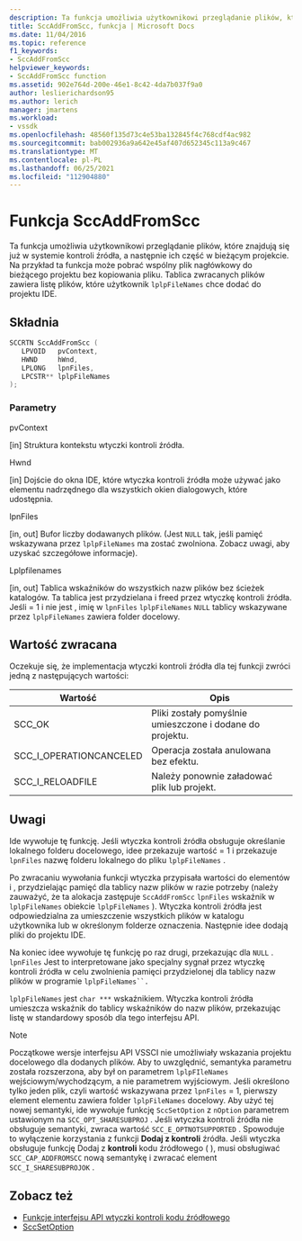 ```yaml
---
description: Ta funkcja umożliwia użytkownikowi przeglądanie plików, które znajdują się już w systemie kontroli źródła, a następnie ich część w bieżącym projekcie.
title: SccAddFromScc, funkcja | Microsoft Docs
ms.date: 11/04/2016
ms.topic: reference
f1_keywords:
- SccAddFromScc
helpviewer_keywords:
- SccAddFromScc function
ms.assetid: 902e764d-200e-46e1-8c42-4da7b037f9a0
author: leslierichardson95
ms.author: lerich
manager: jmartens
ms.workload:
- vssdk
ms.openlocfilehash: 48560f135d73c4e53ba132845f4c768cdf4ac982
ms.sourcegitcommit: bab002936a9a642e45af407d652345c113a9c467
ms.translationtype: MT
ms.contentlocale: pl-PL
ms.lasthandoff: 06/25/2021
ms.locfileid: "112904880"
---
```

# <a name="sccaddfromscc-function"></a>Funkcja SccAddFromScc
Ta funkcja umożliwia użytkownikowi przeglądanie plików, które znajdują się już w systemie kontroli źródła, a następnie ich część w bieżącym projekcie. Na przykład ta funkcja może pobrać wspólny plik nagłówkowy do bieżącego projektu bez kopiowania pliku. Tablica zwracanych plików zawiera listę plików, które użytkownik `lplpFileNames` chce dodać do projektu IDE.

## <a name="syntax"></a>Składnia

```cpp
SCCRTN SccAddFromScc (
   LPVOID   pvContext,
   HWND     hWnd,
   LPLONG   lpnFiles,
   LPCSTR** lplpFileNames
);
```

### <a name="parameters"></a>Parametry
 pvContext

[in] Struktura kontekstu wtyczki kontroli źródła.

 Hwnd

[in] Dojście do okna IDE, które wtyczka kontroli źródła może używać jako elementu nadrzędnego dla wszystkich okien dialogowych, które udostępnia.

 lpnFiles

[in, out] Bufor liczby dodawanych plików. (Jest `NULL` tak, jeśli pamięć wskazywana przez `lplpFileNames` ma zostać zwolniona. Zobacz uwagi, aby uzyskać szczegółowe informacje).

 Lplpfilenames

[in, out] Tablica wskaźników do wszystkich nazw plików bez ścieżek katalogów. Ta tablica jest przydzielana i freed przez wtyczkę kontroli źródła. Jeśli = 1 i nie jest , imię w `lpnFiles` `lplpFileNames` `NULL` tablicy wskazywane przez `lplpFileNames` zawiera folder docelowy.

## <a name="return-value"></a>Wartość zwracana
 Oczekuje się, że implementacja wtyczki kontroli źródła dla tej funkcji zwróci jedną z następujących wartości:

|Wartość|Opis|
|-----------|-----------------|
|SCC_OK|Pliki zostały pomyślnie umieszczone i dodane do projektu.|
|SCC_I_OPERATIONCANCELED|Operacja została anulowana bez efektu.|
|SCC_I_RELOADFILE|Należy ponownie załadować plik lub projekt.|

## <a name="remarks"></a>Uwagi
 Ide wywołuje tę funkcję. Jeśli wtyczka kontroli źródła obsługuje określanie lokalnego folderu docelowego, idee przekazuje wartość = 1 i przekazuje `lpnFiles` nazwę folderu lokalnego do pliku `lplpFileNames` .

 Po zwracaniu wywołania funkcji wtyczka przypisała wartości do elementów i , przydzielając pamięć dla tablicy nazw plików w razie potrzeby (należy zauważyć, że ta alokacja zastępuje `SccAddFromScc` `lpnFiles` wskaźnik w `lplpFileNames` obiekcie `lplpFileNames` ). Wtyczka kontroli źródła jest odpowiedzialna za umieszczenie wszystkich plików w katalogu użytkownika lub w określonym folderze oznaczenia. Następnie idee dodają pliki do projektu IDE.

 Na koniec idee wywołuje tę funkcję po raz drugi, przekazując dla `NULL` . `lpnFiles` Jest to interpretowane jako specjalny sygnał przez wtyczkę kontroli źródła w celu zwolnienia pamięci przydzielonej dla tablicy nazw plików w programie `lplpFileNames``.`

 `lplpFileNames` jest `char ***` wskaźnikiem. Wtyczka kontroli źródła umieszcza wskaźnik do tablicy wskaźników do nazw plików, przekazując listę w standardowy sposób dla tego interfejsu API.

> [!NOTE]
> Początkowe wersje interfejsu API VSSCI nie umożliwiały wskazania projektu docelowego dla dodanych plików. Aby to uwzględnić, semantyka parametru została rozszerzona, aby był on parametrem `lplpFIleNames` wejściowym/wychodzącym, a nie parametrem wyjściowym. Jeśli określono tylko jeden plik, czyli wartość wskazywana przez `lpnFiles` = 1, pierwszy element elementu zawiera folder `lplpFileNames` docelowy. Aby użyć tej nowej semantyki, ide wywołuje funkcję `SccSetOption` z `nOption` parametrem ustawionym na `SCC_OPT_SHARESUBPROJ` . Jeśli wtyczka kontroli źródła nie obsługuje semantyki, zwraca wartość `SCC_E_OPTNOTSUPPORTED` . Spowoduje to wyłączenie korzystania z funkcji **Dodaj z kontroli** źródła. Jeśli wtyczka obsługuje funkcję Dodaj z **kontroli** kodu źródłowego ( ), musi obsługiwać `SCC_CAP_ADDFROMSCC` nową semantykę i zwracać element `SCC_I_SHARESUBPROJOK` .

## <a name="see-also"></a>Zobacz też
- [Funkcje interfejsu API wtyczki kontroli kodu źródłowego](../extensibility/source-control-plug-in-api-functions.md)
- [SccSetOption](../extensibility/sccsetoption-function.md)
